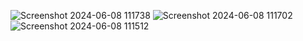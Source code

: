 
![Screenshot 2024-06-08 111738](https://github.com/BhushanBhale2000/Complete-MERN-stack/assets/128677568/90974d16-9aaf-404b-92c0-e2564d549a60)
![Screenshot 2024-06-08 111702](https://github.com/BhushanBhale2000/Complete-MERN-stack/assets/128677568/732a2c0c-4f90-4568-a5a1-10065ffcc0aa)
![Screenshot 2024-06-08 111512](https://github.com/BhushanBhale2000/Complete-MERN-stack/assets/128677568/1c64c064-6c8d-4bcd-b343-228f09d48717)
